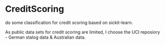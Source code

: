 # CreditScoring
do some classification for credit scoring based on sickit-learn.

As public data sets for credit scoring are limited, I choose the UCI reposiory - German stalog data & Australian data.
